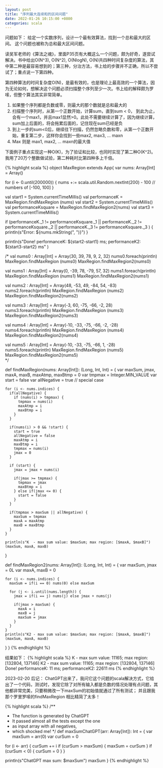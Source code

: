 ```yaml
---
layout: post
title: "序列最大连续和的区间问题"
date: 2022-01-26 10:15:00 +0800
categories: scala
--- 
```


问题如下： 给定一个实数序列，设计一个最有效算法，找到一个总和最大的区间。 这个问题也被称为总和最大区间问题。

读吴军老师的《算法之魂》，里面P35页有大概这么一个问题，颇为好奇，遂尝试解决。书中给出O(N^3), O(N^2), O(NlogN), O(N)共四种时间复杂度的算法，其中第二种是最容易想到的；第三种，分治方法，书上给的步骤并不正确，所以不尝试了；重点说一下第四种。

第四种算法的时间复杂度O(N)，是最有效的，也是理论上最高效的一个算法，因为无论如何，想解决这个问题必须扫描整个序列至少一次。书上给的解释颇为罗嗦，但整个算法其实非常简单。

1. 如果整个序列都是负数或零，则最大的那个数就是总和最大的
2. 扫描整个序列时，从第一个正数开始，计算sum，直到sum < 0， 到此为止，会有一个max1，并且max1显然>0。此处不需要继续计算了，因为继续计算，sum加上后面的，将会拖累后面的，记住现在sum已经是负
3. 到上一步的sum<0后，继续往下扫描，仍然忽略负数和零，从第一个正数开始，重复第二步，这样你会找到一些max2, max3, ... maxn
4. Max 则是 max1, max2, ... maxn的最大值

下面例子重点实现这一种O(K)，为了验证和比较，也同时实现了第二种O(K^2)。我用了20万个整数做试验，第二种耗时比第四种多上千倍。

{% highlight scala %}
object MaxRegion extends App{
  var nums: Array[Int] = Array()

  for (i <- 0.until(200000)) {
    nums +:= scala.util.Random.nextInt(200) - 100    // numbers of [-100, 100]
  }

  val start1 = System.currentTimeMillis()
  val performanceK = MaxRegion.findMaxRegion (nums)
  val start2 = System.currentTimeMillis()
  val performanceKsquare = MaxRegion.findMaxRegion2(nums)
  val start3 = System.currentTimeMillis()

  if (performanceK._1 != performanceKsquare._1 || performanceK._2 != performanceKsquare._2 || performanceK._3 != performanceKsquare._3 ) {
    println(s"Error: ${nums.mkString(", ")}")
  }

  println(s"Done! performanceK: ${start2-start1} ms; performanceK2: ${start3-start2} ms" )

  /*
  val nums0 : Array[Int] = Array(30, 39,  78,  9,  2,  32)
  nums0.foreach(println)
  MaxRegion.findMaxRegion (nums0)
  MaxRegion.findMaxRegion2(nums0)

  val nums1 : Array[Int] = Array(0, -39,  78,  -79,  57, 32)
  nums1.foreach(println)
  MaxRegion.findMaxRegion (nums1)
  MaxRegion.findMaxRegion2(nums1)

  val nums2 : Array[Int] = Array(48, -53,  49,  -84,  54,  -83)
  nums2.foreach(println)
  MaxRegion.findMaxRegion (nums2)
  MaxRegion.findMaxRegion2(nums2)

  val nums3 : Array[Int] = Array(-3, 60,  -75,  -66,  -2,  28)
  nums3.foreach(println)
  MaxRegion.findMaxRegion (nums3)
  MaxRegion.findMaxRegion2(nums3)

  val nums4 : Array[Int] = Array(-10, -33,  -75,  -66,  -2,  -28)
  nums4.foreach(println)
  MaxRegion.findMaxRegion (nums4)
  MaxRegion.findMaxRegion2(nums4)

  val nums5 : Array[Int] = Array(-10, -33,  -75,  -66,  1,  -28)
  nums5.foreach(println)
  MaxRegion.findMaxRegion (nums5)
  MaxRegion.findMaxRegion2(nums5)   
  */


  def findMaxRegion(nums: Array[Int]): (Long, Int, Int) = {
    var maxSum, jmax, maxA, maxB, maxAtmp, maxBtmp = 0
    var tmpmax = Integer.MIN_VALUE
    var start = false
    var allNegative = true    // special case

    for (i <- nums.indices) {
      if(allNegative) {
        if (nums(i) > tmpmax) {
          tmpmax = nums(i)
          maxAtmp = i
          maxBtmp = i
        }
      }

      if(nums(i) > 0 && !start) {
        start = true
        allNegative = false
        maxAtmp = i
        maxBtmp = i
        tmpmax = nums(i)
        jmax = 0
      }

      if (start) {
        jmax = jmax + nums(i)

        if(jmax >= tmpmax) {
          tmpmax = jmax
          maxBtmp = i
        } else if(jmax <= 0) {
          start = false
        }
      }

      if(tmpmax > maxSum || allNegative) {
        maxSum = tmpmax
        maxA = maxAtmp
        maxB = maxBtmp
      }
    }

    println(s"K  - max sum value: $maxSum; max region: [$maxA, $maxB]")
    (maxSum, maxA, maxB)
  }


  def findMaxRegion2(nums: Array[Int]): (Long, Int, Int) = {
    var maxSum, jmax = 0L
    var maxA, maxB = 0

    for (i <- nums.indices) {
      maxSum = if(i == 0) nums(0) else maxSum

      for (j <- i.until(nums.length)) {
        jmax = if(i == j) nums(j) else jmax + nums(j)

        if(jmax > maxSum) {
          maxA = i
          maxB = j
          maxSum = jmax
        }
      }
    }
    println(s"K2 - max sum value: $maxSum; max region: [$maxA, $maxB]")
    (maxSum, maxA, maxB)
  }
}
{% endhighlight %}

结果如下：
{% highlight scala %}
K  - max sum value: 11165; max region: [132804, 137146]
K2 - max sum value: 11165; max region: [132804, 137146]
Done! performanceK: 11 ms; performanceK2: 22611 ms
{% endhighlight %}



2023-02-20 后记：
ChatGPT出来了，我问它这个问题的scala解决方式，它给出了一个代码，测试时，发现它除了对所有输入都是负数的情况处理有点问题，其他都非常完美，只要稍微改一下maxSum的初始值就通过了所有测试； 并且跟我那个罗里罗嗦的findMaxRegion 相比精简了太多！ 

{% highlight scala %}
/**
  * The function is generated by ChatGPT
  * It passed almost all the tests except the one 
  * as input array with all negatives,
  * which shocked me!
  */
def maxSumChatGPT(arr: Array[Int]): Int = {
  var maxSum = arr(0)
  var curSum = 0

  for (i <- arr) {
    curSum += i
    if (curSum > maxSum) {
      maxSum = curSum
    }
    if (curSum < 0) {
      curSum = 0
    }
  }

  println(s"ChatGPT max sum: $maxSum")
  maxSum
}
{% endhighlight %}
